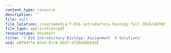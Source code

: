 ```yaml
---
content_type: resource
description: ''
file: null
file_location: /coursemedia/7-016-introductory-biology-fall-2018/e078dffe83ad81c86b5fd759e95b5026_MIT7_016F18PS5_soln.pdf
file_type: application/pdf
resourcetype: Document
title: '7.016 Introductory Biology: Assignment  5 Solutions'
uid: e078dffe-83ad-81c8-6b5f-d759e95b5026
---
```

